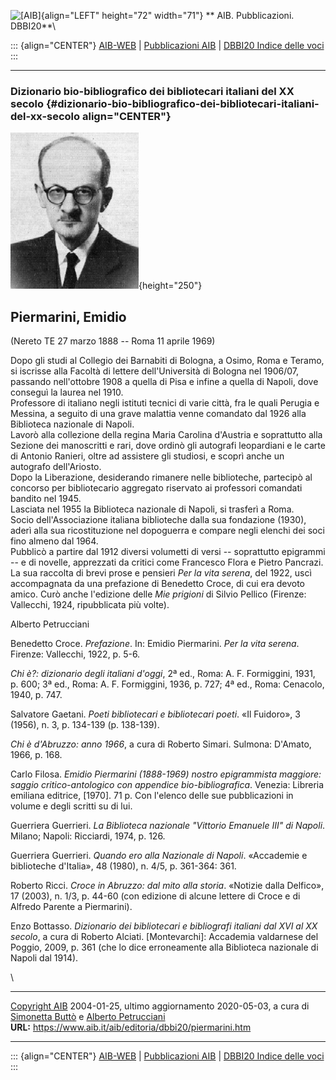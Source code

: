 ![\[AIB\]](/aib/wi/aibv72.gif){align="LEFT" height="72" width="71"}
** AIB. Pubblicazioni. DBBI20**\

::: {align="CENTER"}
[AIB-WEB](/) \| [Pubblicazioni AIB](/pubblicazioni/) \| [DBBI20 Indice
delle voci](dbbi20.htm)
:::

------------------------------------------------------------------------

### Dizionario bio-bibliografico dei bibliotecari italiani del XX secolo {#dizionario-bio-bibliografico-dei-bibliotecari-italiani-del-xx-secolo align="CENTER"}

![\[Ritratto\]](piermarini.gif){height="250"}

## Piermarini, Emidio

(Nereto TE 27 marzo 1888 -- Roma 11 aprile 1969)

Dopo gli studi al Collegio dei Barnabiti di Bologna, a Osimo, Roma e
Teramo, si iscrisse alla Facoltà di lettere dell\'Università di Bologna
nel 1906/07, passando nell\'ottobre 1908 a quella di Pisa e infine a
quella di Napoli, dove conseguì la laurea nel 1910.\
Professore di italiano negli istituti tecnici di varie città, fra le
quali Perugia e Messina, a seguito di una grave malattia venne comandato
dal 1926 alla Biblioteca nazionale di Napoli.\
Lavorò alla collezione della regina Maria Carolina d\'Austria e
soprattutto alla Sezione dei manoscritti e rari, dove ordinò gli
autografi leopardiani e le carte di Antonio Ranieri, oltre ad assistere
gli studiosi, e scoprì anche un autografo dell\'Ariosto.\
Dopo la Liberazione, desiderando rimanere nelle biblioteche, partecipò
al concorso per bibliotecario aggregato riservato ai professori
comandati bandito nel 1945.\
Lasciata nel 1955 la Biblioteca nazionale di Napoli, si trasferì a
Roma.\
Socio dell\'Associazione italiana biblioteche dalla sua fondazione
(1930), aderì alla sua ricostituzione nel dopoguerra e compare negli
elenchi dei soci fino almeno dal 1964.\
Pubblicò a partire dal 1912 diversi volumetti di versi -- soprattutto
epigrammi -- e di novelle, apprezzati da critici come Francesco Flora e
Pietro Pancrazi. La sua raccolta di brevi prose e pensieri *Per la vita
serena*, del 1922, uscì accompagnata da una prefazione di Benedetto
Croce, di cui era devoto amico. Curò anche l\'edizione delle *Mie
prigioni* di Silvio Pellico (Firenze: Vallecchi, 1924, ripubblicata più
volte).

Alberto Petrucciani

Benedetto Croce. *Prefazione*. In: Emidio Piermarini. *Per la vita
serena*. Firenze: Vallecchi, 1922, p. 5-6.

*Chi è?: dizionario degli italiani d\'oggi*, 2ª ed., Roma: A. F.
Formiggini, 1931, p. 600; 3ª ed., Roma: A. F. Formiggini, 1936, p. 727;
4ª ed., Roma: Cenacolo, 1940, p. 747.

Salvatore Gaetani. *Poeti bibliotecari e bibliotecari poeti*. «Il
Fuidoro», 3 (1956), n. 3, p. 134-139 (p. 138-139).

*Chi è d\'Abruzzo: anno 1966*, a cura di Roberto Simari. Sulmona:
D\'Amato, 1966, p. 168.

Carlo Filosa. *Emidio Piermarini (1888-1969) nostro epigrammista
maggiore: saggio critico-antologico con appendice bio-bibliografica*.
Venezia: Libreria emiliana editrice, \[1970\]. 71 p. Con l\'elenco delle
sue pubblicazioni in volume e degli scritti su di lui.

Guerriera Guerrieri. *La Biblioteca nazionale \"Vittorio Emanuele III\"
di Napoli*. Milano; Napoli: Ricciardi, 1974, p. 126.

Guerriera Guerrieri. *Quando ero alla Nazionale di Napoli*. «Accademie e
biblioteche d\'Italia», 48 (1980), n. 4/5, p. 361-364: 361.

Roberto Ricci. *Croce in Abruzzo: dal mito alla storia*. «Notizie dalla
Delfico», 17 (2003), n. 1/3, p. 44-60 (con edizione di alcune lettere di
Croce e di Alfredo Parente a Piermarini).

Enzo Bottasso. *Dizionario dei bibliotecari e bibliografi italiani dal
XVI al XX secolo*, a cura di Roberto Alciati. \[Montevarchi\]: Accademia
valdarnese del Poggio, 2009, p. 361 (che lo dice erroneamente alla
Biblioteca nazionale di Napoli dal 1914).

\

------------------------------------------------------------------------

[Copyright AIB](/su-questo-sito/dichiarazione-di-copyright-aib-web/)
2004-01-25, ultimo aggiornamento 2020-05-03, a cura di [Simonetta
Buttò](/aib/redazione3.htm) e [Alberto
Petrucciani](/su-questo-sito/redazione-aib-web/)\
**URL:** https://www.aib.it/aib/editoria/dbbi20/piermarini.htm

------------------------------------------------------------------------

::: {align="CENTER"}
[AIB-WEB](/) \| [Pubblicazioni AIB](/pubblicazioni/) \| [DBBI20 Indice
delle voci](dbbi20.htm)
:::

